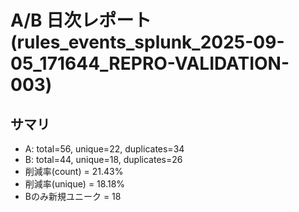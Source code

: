 # A/B 日次レポート (rules_events_splunk_2025-09-05_171644_REPRO-VALIDATION-003)

## サマリ
- A: total=56, unique=22, duplicates=34
- B: total=44, unique=18, duplicates=26
- 削減率(count) = 21.43%
- 削減率(unique) = 18.18%
- Bのみ新規ユニーク = 18